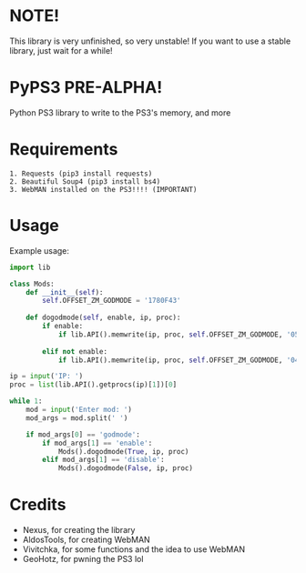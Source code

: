 # **NOTE!**
This library is very unfinished, so very unstable! If you want to use a stable library, just wait for a while!

# PyPS3 PRE-ALPHA!
Python PS3 library to write to the PS3's memory, and more

# Requirements
```
1. Requests (pip3 install requests)
2. Beautiful Soup4 (pip3 install bs4)
3. WebMAN installed on the PS3!!!! (IMPORTANT)
```
# Usage
Example usage:
```py
import lib

class Mods:
	def __init__(self):
		self.OFFSET_ZM_GODMODE = '1780F43'
	
	def dogodmode(self, enable, ip, proc):
		if enable:
			if lib.API().memwrite(ip, proc, self.OFFSET_ZM_GODMODE, '05'): print('Godmode enabled')
		
		elif not enable:
			if lib.API().memwrite(ip, proc, self.OFFSET_ZM_GODMODE, '04'): print('Godmode disabled')

ip = input('IP: ')
proc = list(lib.API().getprocs(ip)[1])[0]

while 1:
	mod = input('Enter mod: ')
	mod_args = mod.split(' ')

	if mod_args[0] == 'godmode':
		if mod_args[1] == 'enable':
			Mods().dogodmode(True, ip, proc)
		elif mod_args[1] == 'disable':
			Mods().dogodmode(False, ip, proc)
```

# Credits
- Nexus, for creating the library
- AldosTools, for creating WebMAN
- Vivitchka, for some functions and the idea to use WebMAN 
- GeoHotz, for pwning the PS3 lol
